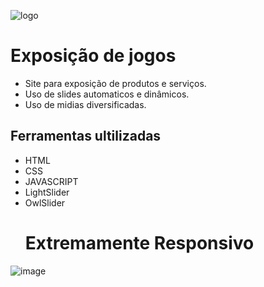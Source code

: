 ![logo](https://github.com/gleidsondevC/GameStudio/blob/main/img/logo-NAME.png) 
# Exposição de jogos
 * Site para exposição de produtos e serviços.
 * Uso de slides automaticos e dinâmicos.
 * Uso de midias diversificadas.

## Ferramentas ultilizadas
* HTML
* CSS
* JAVASCRIPT
* LightSlider
* OwlSlider
  # Extremamente Responsivo
![image](https://user-images.githubusercontent.com/79335967/119179286-1ef7d400-ba45-11eb-8d61-0146488e80d9.png)
